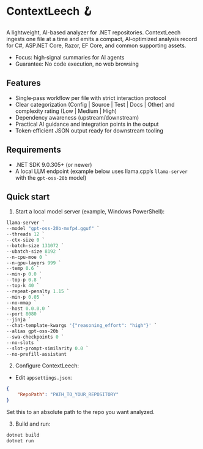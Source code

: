 # ContextLeech 🪝

A lightweight, AI-based analyzer for .NET repositories.
ContextLeech ingests one file at a time and emits a compact, AI‑optimized analysis record for C#, ASP.NET Core, Razor, EF Core, and common supporting assets.

- Focus: high‑signal summaries for AI agents
- Guarantee: No code execution, no web browsing

## Features

- Single‑pass workflow per file with strict interaction protocol
- Clear categorization (Config | Source | Test | Docs | Other) and complexity rating (Low | Medium | High)
- Dependency awareness (upstream/downstream)
- Practical AI guidance and integration points in the output
- Token‑efficient JSON output ready for downstream tooling

## Requirements

- .NET SDK 9.0.305+ (or newer)
- A local LLM endpoint (example below uses llama.cpp’s `llama-server` with the `gpt‑oss‑20b` model)

## Quick start

1) Start a local model server (example, Windows PowerShell):

```powershell
llama-server `
--model "gpt-oss-20b-mxfp4.gguf" `
--threads 12 `
--ctx-size 0 `
--batch-size 131072 `
--ubatch-size 8192 `
--n-cpu-moe 0 `
--n-gpu-layers 999 `
--temp 0.6 `
--min-p 0.0 `
--top-p 0.8 `
--top-k 40 `
--repeat-penalty 1.15 `
--min-p 0.05 `
--no-mmap `
--host 0.0.0.0 `
--port 8080 `
--jinja `
--chat-template-kwargs '{"reasoning_effort": "high"}' `
--alias gpt-oss-20b `
--swa-checkpoints 0 `
--no-slots `
--slot-prompt-similarity 0.0 `
--no-prefill-assistant
```

2) Configure ContextLeech:

- Edit `appsettings.json`:

```json
{
    "RepoPath": "PATH_TO_YOUR_REPOSITORY"
}
```

Set this to an absolute path to the repo you want analyzed.

3) Build and run:

```bash
dotnet build
dotnet run
```
